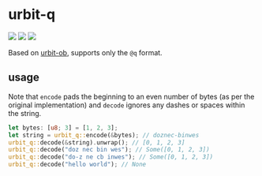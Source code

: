 # urbit-q
[![](https://img.shields.io/crates/v/urbit-q.svg)](https://crates.io/crates/urbit-q)
[![](https://docs.rs/urbit-q/badge.svg)](https://docs.rs/urbit-q)
[![](https://travis-ci.org/k2l8m11n2/urbit-q.svg?branch=master)](https://travis-ci.org/github/k2l8m11n2/urbit-q)


Based on [urbit-ob](https://github.com/urbit/urbit-ob), supports only the `@q` format.

## usage

Note that `encode` pads the beginning to an even number of bytes (as per the
original implementation) and `decode` ignores any dashes or spaces within the
string.
```rust
let bytes: [u8; 3] = [1, 2, 3];
let string = urbit_q::encode(&bytes); // doznec-binwes
urbit_q::decode(&string).unwrap(); // [0, 1, 2, 3]
urbit_q::decode("doz nec bin wes"); // Some([0, 1, 2, 3])
urbit_q::decode("do-z ne cb inwes"); // Some([0, 1, 2, 3])
urbit_q::decode("hello world"); // None
```
